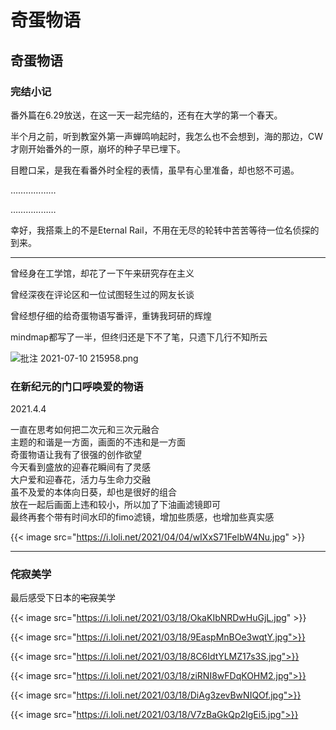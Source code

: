 # 奇蛋物语


## 奇蛋物语

### 完结小记

番外篇在6.29放送，在这一天一起完结的，还有在大学的第一个春天。

半个月之前，听到教室外第一声蝉鸣响起时，我怎么也不会想到，海的那边，CW才刚开始番外的一原，崩坏的种子早已埋下。

目瞪口呆，是我在看番外时全程的表情，虽早有心里准备，却也怒不可遏。

………………

………………

幸好，我搭乘上的不是Eternal Rail，不用在无尽的轮转中苦苦等待一位名侦探的到来。

---

曾经身在工学馆，却花了一下午来研究存在主义

曾经深夜在评论区和一位试图轻生过的网友长谈

曾经想仔细的给奇蛋物语写番评，重铸我珂研的辉煌

mindmap都写了一半，但终归还是下不了笔，只遗下几行不知所云

![批注 2021-07-10 215958.png](https://i.loli.net/2021/07/10/YLjnCKJb2fSoy5x.png)

### 在新纪元的门口呼唤爱的物语

2021.4.4

一直在思考如何把二次元和三次元融合  
主题的和谐是一方面，画面的不违和是一方面  
奇蛋物语让我有了很强的创作欲望  
今天看到盛放的迎春花瞬间有了灵感  
大户爱和迎春花，活力与生命力交融  
虽不及爱的本体向日葵，却也是很好的组合  
放在一起后画面上违和较小，所以加了下油画滤镜即可  
最终再套个带有时间水印的fimo滤镜，增加些质感，也增加些真实感  

{{< image src="https://i.loli.net/2021/04/04/wIXxS71FelbW4Nu.jpg" >}}

---

### 侘寂美学

最后感受下日本的~~宅寂~~美学

{{< image src="https://i.loli.net/2021/03/18/OkaKIbNRDwHuGjL.jpg" >}}

{{< image src="https://i.loli.net/2021/03/18/9EaspMnBOe3wqtY.jpg">}}

{{< image src="https://i.loli.net/2021/03/18/8C6IdtYLMZ17s3S.jpg">}}

{{< image src="https://i.loli.net/2021/03/18/ziRNI8wFDqKOHM2.jpg">}}

{{< image src="https://i.loli.net/2021/03/18/DiAg3zevBwNIQOf.jpg">}}

{{< image src="https://i.loli.net/2021/03/18/V7zBaGkQp2IgEi5.jpg">}}


